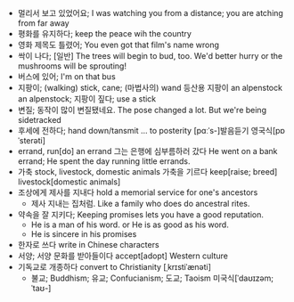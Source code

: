 * 멀리서 보고 있었어요; I was watching you from a distance; you are atching from far away
* 평화를 유지하다; keep the peace wih the country
* 영화 제목도 틀렸어; You even got that film's name wrong
* 싹이 나다; [일반] The trees will begin to bud, too.  We'd better hurry or the mushrooms will be sprouting! 
* 버스에 있어; I'm on that bus
* 지팡이; (walking) stick, cane; (마법사의) wand 등산용 지팡이 an alpenstock  an alpenstock; 지팡이 짚다; use a stick
* 변질; 동작이 많이 변질됐네요. The pose changed a lot.  But we're being sidetracked
* 후세에 전하다; hand down/tansmit … to posterity [pɑːˈs-]발음듣기  영국식[pɒˈsterəti]
* errand, run[do] an errand 그는 은행에 심부름하러 갔다 He went on a bank errand; He spent the day running little errands.
* 가축 stock, livestock, domestic animals 가축을 기르다 keep[raise; breed] livestock[domestic animals]
* 조상에게 제사를 지내다 hold a memorial service for one's ancestors
  * 제사 지내는 집처럼. Like a family who does do ancestral rites.
* 약속을 잘 지키다;  Keeping promises lets you have a good reputation. 
  *  He is a man of his word. or He is as good as his word.
  *  He is sincere in his promises
* 한자로 쓰다 write in Chinese characters 
* 서양; 서양 문화를 받아들이다 accept[adopt] Western culture
* 기독교로 개종하다 convert to Christianity [ˌkrɪstiˈænəti]
  * 불교; Buddhism; 유교; Confucianism; 도교; Taoism  미국식[ˈdaʊɪzəm;ˈtaʊ-]